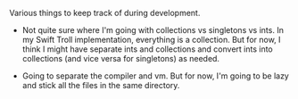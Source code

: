 
Various things to keep track of during development.

- Not quite sure where I'm going with collections vs singletons vs ints. In my Swift Troll
  implementation, everything is a collection. But for now, I think I might have separate ints
  and collections and convert ints into collections (and vice versa for singletons) as needed.

- Going to separate the compiler and vm. But for now, I'm going to be lazy and stick all the files in
  the same directory.

